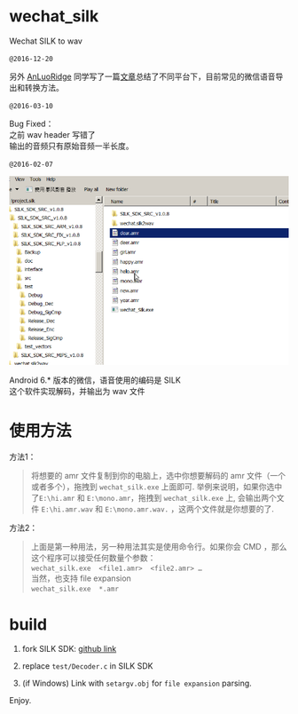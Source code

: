 # wechat_silk
Wechat SILK to wav 

`@2016-12-20`

另外 [AnLuoRidge](https://www.zhihu.com/people/anluoridge/answers) 同学写了一篇[文章](http://www.jianshu.com/p/71137d5acf78)总结了不同平台下，目前常见的微信语音导出和转换方法。


`@2016-03-10`  

Bug Fixed：  
之前 wav header 写错了  
输出的音频只有原始音频一半长度。  

`@2016-02-07`  

![](tutorial.gif)  


Android 6.* 版本的微信，语音使用的编码是  SILK  
这个软件实现解码，并输出为 wav 文件  


# 使用方法  

方法1：  	
> 将想要的 amr 文件复制到你的电脑上，选中你想要解码的 amr 文件（一个或者多个），拖拽到 `wechat_silk.exe` 上面即可. 
> 举例来说明，如果你选中了`E:\hi.amr` 和 `E:\mono.amr`，拖拽到 `wechat_silk.exe` 上,
> 会输出两个文件 `E:\hi.amr.wav` 和 `E:\mono.amr.wav.` ，这两个文件就是你想要的了.  

方法2：  
> 上面是第一种用法，另一种用法其实是使用命令行。如果你会 CMD ，那么这个程序可以接受任何数量个参数：  
> `wechat_silk.exe  <file1.amr>  <file2.amr> …`  
> 当然，也支持 file expansion  
> `wechat_silk.exe  *.amr`   

# build 

1. fork SILK SDK: [github link](https://github.com/gaozehua/SILKCodec/tree/master/SILK_SDK_SRC_FLP)  

2. replace `test/Decoder.c`  in SILK SDK  

3. (if Windows) Link with `setargv.obj` for `file expansion` parsing.  

Enjoy.


